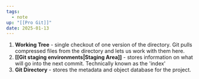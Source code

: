 ```yaml
---
tags:
  - note
up: "[[Pro Git]]"
date: 2025-01-13
---
```

1. **Working Tree** - single checkout of one version of the directory. Git pulls compressed files from the directory and lets us work with them here.
2. **[[Git staging environments|Staging Area]]** - stores information on what will go into the next commit. Technically known as the 'index'
3. **Git Directory** - stores the metadata and object database for the project.